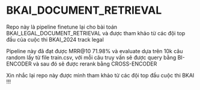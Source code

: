 # BKAI_DOCUMENT_RETRIEVAL

Repo này là pipeline finetune lại cho bài toán BKAI_LEGAL_DOCUMENT_RETRIEVAL và được tham khảo từ các đội top đầu của cuộc thi BKAI_2024 track legal

Pipeline này đã đạt được MRR@10 71.98% và evaluate dựa trên 10k câu random lấy từ file train.csv, với mỗi câu truy vấn sẽ được query bằng BI-ENCODER và sau đó sẽ được rerank bằng CROSS-ENCODER

Xin nhắc lại repo này được mình tham khảo từ các đội top đầu cuộc thi BKAI !!!

